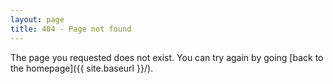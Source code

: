 ```yaml
---
layout: page
title: 404 - Page not found
---
```


The page you requested does not exist. You can try again by going [back to the homepage]({{ site.baseurl }}/).
